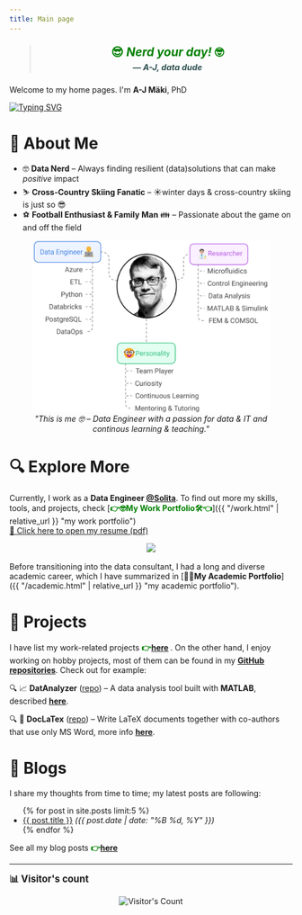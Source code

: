 ```yaml
---
title: Main page
---
```


<blockquote style="text-align: center; color: green; font-size: 1.5em; font-weight: bold;">
  😎 <em>Nerd your day!</em> 🤓 <br>
  <span style="font-size: 0.7em; font-style: italic; color: darkslategray;">— A-J, data dude </span>
</blockquote>

Welcome to my home pages. I'm **A-J Mäki**, PhD

<div align="left">
  <a href="https://git.io/typing-svg">
    <img src="https://readme-typing-svg.herokuapp.com?font=Fira+Code&weight=200&duration=2000&pause=500&multiline=true&width=310&height=80&lines=%E2%80%A2+Data+Engineer+%F0%9F%91%A8%E2%80%8D%F0%9F%92%BB;%E2%80%A2+Lifelong+Researcher+%F0%9F%91%A8%E2%80%8D%F0%9F%94%AC;%E2%80%A2+Data+Nerd+%F0%9F%A4%93" alt="Typing SVG" />
  </a>
</div>

# 🚀 About Me  

- 🤓 **Data Nerd** – Always finding resilient (data)solutions that can make _positive_ impact   
- ⛷️ **Cross-Country Skiing Fanatic** – ☀️winter days & cross-country skiing is just so 😎  
- ⚽ **Football Enthusiast & Family Man** 👪 – Passionate about the game on and off the field  

<figure style="text-align: center;">
  <img src="pics/ajm_profile.png" alt="my profile">
  <figcaption><em>"This is me 🤓 – Data Engineer with a passion for data & IT and continous learning & teaching." </em></figcaption>
</figure>


# 🔍 Explore More  
Currently, I work as a **Data Engineer [@Solita](https://www.solita.fi/)**. 
To find out more my skills, tools, and projects, check [<span style="color:green">**👉🤓My Work Portfolio🛠️👈**</span>]({{ "/work.html" | relative_url }} "my work portfolio")  
<a href="https://anahill.github.io/resume_ajm.pdf" target="_blank">📑 Click here to open my resume (pdf) </a>

<p align="center">
  <img src="https://skillicons.dev/icons?i=azure,postgres,python,powershell,bash" />
</p>

Before transitioning into the data consultant, I had a long and diverse academic career, which I have summarized in 
[**👨‍🔬My Academic Portfolio**]({{ "/academic.html" | relative_url }} "my academic portfolio").


# 📂 Projects
I have list my work-related projects <span style ="color:green"><strong>👉[here](work.html#projects) </strong></span>.
On the other hand, I enjoy working on hobby projects, most of them can be found in my **[GitHub repositories](https://github.com/AnaHill?tab=repositories)**. Check out for example:  

🔍 📈 **DatAnalyzer** ([repo](https://github.com/AnaHill/DatAnalyzer "DatAnalyzer")) – A data analysis tool built with **MATLAB**, described [**here**](academic.html#datanalyzer).

🔍 📝 **DocLaTex** ([repo](https://github.com/AnaHill/Write-LaTeX-documents-using-Word)) – Write LaTeX documents together with co-authors that use only MS Word, more info [**here**](academic.html#doclatex).

# 📝 <span id="blogs"> Blogs </span>

I share my thoughts from time to time; my latest posts are following:  

<ul>
  {% for post in site.posts limit:5 %}
    <li>
      <a href="{{ post.url | relative_url }}">{{ post.title }}</a>  
      <em>({{ post.date | date: "%B %d, %Y" }})</em>
    </li>
  {% endfor %}
</ul>

See all my blog posts <span style="color:green">**👉[here](/blog/)** </span>  

---

<strong><big> 📊 Visitor's count </big></strong>
<div align="center">   
  <img src="https://profile-counter.glitch.me/AnaHill/count.svg" alt="Visitor's Count" />
</div>
